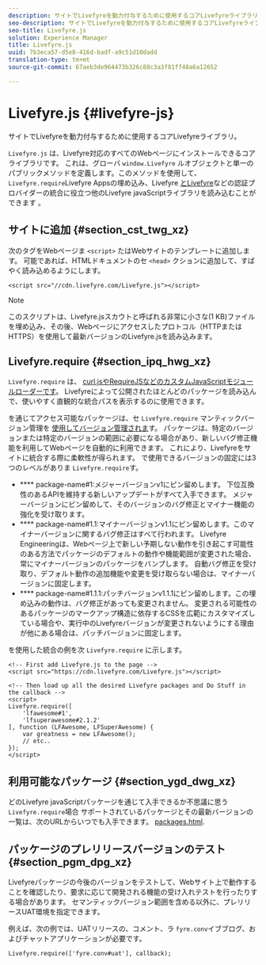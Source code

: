 ```yaml
---
description: サイトでLivefyreを動力付与するために使用するコアLivefyreライブラリ。
seo-description: サイトでLivefyreを動力付与するために使用するコアLivefyreライブラリ。
seo-title: Livefyre.js
solution: Experience Manager
title: Livefyre.js
uuid: 7b3eca57-d5e8-416d-badf-a9c51d10dadd
translation-type: tm+mt
source-git-commit: 67aeb3de964473b326c88c3a3f81ff48a6a12652

---
```



# Livefyre.js {#livefyre-js}

サイトでLivefyreを動力付与するために使用するコアLivefyreライブラリ。

`Livefyre.js` は、Livefyre対応のすべてのWebページにインストールできるコアライブラリです。 これは、グローバ `window.Livefyre` ルオブジェクトと単一のパブリックメソッドを定義します。このメソッドを使用して、 `Livefyre.require`Livefyre Appsの埋め込み、Livefyre [とLivefyre](/help/implementation/c-getting-started/c-implementation-process/c-using-livefyre.js-to-create-customize-and-use-apps-on-your-site.md)などの認証プロバイダーの統合に役立つ他のLivefyre javaScriptライブラリを読み込むことができます [](/help/implementation/t-about-identity-integration/t-about-identity-integration.md) 。

## サイトに追加 {#section_cst_twg_xz}

次のタグをWebページま `<script>` たはWebサイトのテンプレートに追加します。 可能であれば、HTMLドキュメントのセ `<head>` クションに追加して、すばやく読み込めるようにします。

```
<script src="//cdn.livefyre.com/Livefyre.js"></script>
```

>[!NOTE]
>
>このスクリプトは、Livefyre.jsスカウトと呼ばれる非常に小さな(1 KB)ファイルを埋め込み、その後、Webページにアクセスしたプロトコル（HTTPまたはHTTPS）を使用して最新バージョンのLivefyre.jsを読み込みます。

## Livefyre.require {#section_ipq_hwg_xz}

`Livefyre.require` は、 [curl.jsやRequireJSなどのカスタムJavaScriptモジュールローダ](https://github.com/cujojs/curl)[ーです](https://requirejs.org/)。 Livefyreによって公開されたほとんどのパッケージを読み込んで、使いやすく直観的な統合パスを表示するのに使用できます。

を通じてアクセス可能なパッケージは、セ `Livefyre.require` マンティックバージョン管理を [使用してバージョン管理されま](https://semver.org/)す。 パッケージは、特定のバージョンまたは特定のバージョンの範囲に必要になる場合があり、新しいバグ修正機能を利用してWebページを自動的に利用できます。 これにより、Livefyreをサイトに統合する際に柔軟性が得られます。 で使用できるバージョンの固定には3つのレベルがありま `Livefyre.require`す。

* **** package-name#1:メジャーバージョンv1にピン留めします。 下位互換性のあるAPIを維持する新しいアップデートがすべて入手できます。 メジャーバージョンにピン留めして、そのバージョンのバグ修正とマイナー機能の強化を受け取ります。
* **** package-name#1.1:マイナーバージョンv1.1にピン留めします。このマイナーバージョンに関するバグ修正はすべて行われます。 Livefyre Engineeringは、Webページ上で新しい予期しない動作を引き起こす可能性のある方法でパッケージのデフォルトの動作や機能範囲が変更された場合、常にマイナーバージョンのパッケージをバンプします。 自動バグ修正を受け取り、デフォルト動作の追加機能や変更を受け取らない場合は、マイナーバージョンに固定します。
* **** package-name#1.1.1:パッチバージョンv1.1.1にピン留めします。この埋め込みの動作は、バグ修正があっても変更されません。 変更される可能性のあるパッケージのマークアップ構造に依存するCSSを広範にカスタマイズしている場合や、実行中のLivefyreバージョンが変更されないようにする理由が他にある場合は、パッチバージョンに固定します。

を使用した統合の例を次 `Livefyre.require` に示します。

```
<!-- First add Livefyre.js to the page --> 
<script src="https://cdn.livefyre.com/Livefyre.js"></script> 
  
<!-- Then load up all the desired Livefyre packages and Do Stuff in the callback --> 
<script> 
Livefyre.require([ 
    'lfawesome#1', 
    'lfsuperawesome#2.1.2' 
], function (LFAwesome, LFSuperAwesome) { 
    var greatness = new LFAwesome(); 
    // etc.. 
}); 
</script>
```

## 利用可能なパッケージ {#section_ygd_dwg_xz}

どのLivefyre javaScriptパッケージを通じて入手できるか不思議に思う `Livefyre.require`場合 サポートされているパッケージとその最新バージョンの一覧は、次のURLからいつでも入手できます。 [packages.html](https://cdn.livefyre.com/packages.html).

## パッケージのプレリリースバージョンのテスト {#section_pgm_dpg_xz}

Livefyreパッケージの今後のバージョンをテストして、Webサイト上で動作することを確認したり、要求に応じて開発される機能の受け入れテストを行ったりする場合があります。 セマンティックバージョン範囲を含める以外に、プレリリースUAT環境を指定できます。

例えば、次の例では、UATリリースの、コメント、ラ `fyre.conv`イブブログ、およびチャットアプリケーションが必要です。

```
Livefyre.require(['fyre.conv#uat'], callback); 
```

